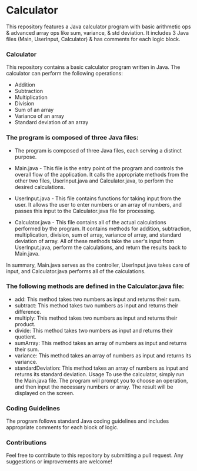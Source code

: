 # Calculator
This repository features a Java calculator program with basic arithmetic ops &amp; advanced array ops like sum, variance, &amp; std deviation. It includes 3 Java files (Main, UserInput, Calculator) &amp; has comments for each logic block. 

### Calculator
This repository contains a basic calculator program written in Java. The calculator can perform the following operations:

- Addition
- Subtraction
- Multiplication
- Division
- Sum of an array
- Variance of an array
- Standard deviation of an array

### The program is composed of three Java files:
* The program is composed of three Java files, each serving a distinct purpose.

- Main.java - This file is the entry point of the program and controls the overall flow of the application. It calls the appropriate methods from the other two files, UserInput.java and Calculator.java, to perform the desired calculations.

- UserInput.java - This file contains functions for taking input from the user. It allows the user to enter numbers or an array of numbers, and passes this input to the Calculator.java file for processing.

- Calculator.java - This file contains all of the actual calculations performed by the program. It contains methods for addition, subtraction, multiplication, division, sum of array, variance of array, and standard deviation of array. All of these methods take the user's input from UserInput.java, perform the calculations, and return the results back to Main.java.

In summary, Main.java serves as the controller, UserInput.java takes care of input, and Calculator.java performs all of the calculations.

### The following methods are defined in the Calculator.java file:
- add: This method takes two numbers as input and returns their sum.
- subtract: This method takes two numbers as input and returns their difference.
- multiply: This method takes two numbers as input and returns their product.
- divide: This method takes two numbers as input and returns their quotient.
- sumArray: This method takes an array of numbers as input and returns their sum.
- variance: This method takes an array of numbers as input and returns its variance.
- standardDeviation: This method takes an array of numbers as input and returns its standard deviation.
Usage
To use the calculator, simply run the Main.java file. The program will prompt you to choose an operation, and then input the necessary numbers or array. The result will be displayed on the screen.

### Coding Guidelines
The program follows standard Java coding guidelines and includes appropriate comments for each block of logic.

### Contributions
Feel free to contribute to this repository by submitting a pull request. Any suggestions or improvements are welcome!
